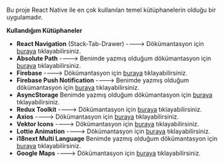 Bu proje React Native ile en çok kullanılan temel kütüphanelerin olduğu bir uygulamadır.

**Kullandığım Kütüphaneler**
* **React Navigation** (Stack-Tab-Drawer) ----> Dökümantasyon için [buraya]( https://reactnavigation.org/docs/getting-started/) tıklayabilirsiniz.
* **Absolute Path** ----> Benimde yazmış olduğum dökümantasyon için [buraya](https://medium.com/@can.gel/react-nativede-typescript-ile-mutlak-yol-absolute-path-kullan%C4%B1m%C4%B1-7bcc6a155524) tıklayabilirsiniz.
* **Firebase** ----> Dökümantasyon için [buraya](https://rnfirebase.io/) tıklayabilirsiniz.
* **Firebase Push Notification**  ----> Benimde yazmış olduğum dökümantasyon için [buraya](https://medium.com/@can.gel/react-native-ile-firebase-kullanarak-push-notification-%C3%B6rne%C4%9Fi-8e0d0771c085) tıklayabilirsiniz.
* **AsyncStorage**   Benimde yazmış olduğum dökümantasyon için [buraya](https://medium.com/@can.gel/react-nativede-asyncstorage-kullan%C4%B1m%C4%B1-2d85f5c387bd) tıklayabilirsiniz.
* **Redux Toolkit** ----> Dökümantasyon için [buraya](https://redux-toolkit.js.org/introduction/getting-started) tıklayabilirsiniz.
* **Axios** ----> Dökümantasyon için [buraya](https://www.npmjs.com/package/axios) tıklayabilirsiniz.
* **Vektor Icons**  ----> Dökümantasyon için [buraya](https://www.npmjs.com/package/react-native-vector-icons) tıklayabilirsiniz.
* **Lottie Animation**  ----> Dökümantasyon için [buraya](https://www.npmjs.com/package/lottie-react-native) tıklayabilirsiniz.
* **i18next Multi Language**  Benimde yazmış olduğum dökümantasyon için [buraya](https://medium.com/@can.gel/react-nativede-typescript-ile-%C3%A7oklu-dil-yap%C4%B1s%C4%B1-i18next-kullan%C4%B1m%C4%B1-25bd820da5d1) tıklayabilirsiniz.
* **Google Maps**  ----> Dökümantasyon için [buraya](https://www.npmjs.com/package/react-native-maps) tıklayabilirsiniz.

